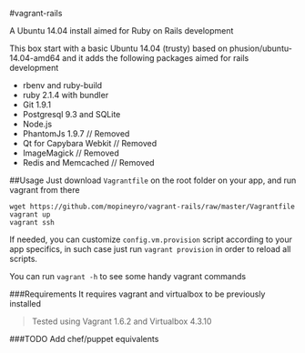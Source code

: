 #vagrant-rails

A Ubuntu 14.04 install aimed for Ruby on Rails development

This box start with a basic Ubuntu 14.04 (trusty) based on phusion/ubuntu-14.04-amd64 and it adds the following packages aimed for rails development

- rbenv and ruby-build
- ruby 2.1.4 with bundler
- Git 1.9.1
- Postgresql 9.3 and SQLite
- Node.js
- PhantomJs 1.9.7 // Removed
- Qt for Capybara Webkit // Removed
- ImageMagick // Removed
- Redis and Memcached // Removed

##Usage
Just download `Vagrantfile` on the root folder on your app, and run vagrant from there
```shell
wget https://github.com/mopineyro/vagrant-rails/raw/master/Vagrantfile
vagrant up
vagrant ssh
```

If needed, you can customize `config.vm.provision` script according to your app specifics, in such case just run `vagrant provision` in order to reload all scripts.

You can run `vagrant -h` to see some handy vagrant commands

###Requirements
It requires vagrant and virtualbox to be previously installed

>Tested using Vagrant 1.6.2 and Virtualbox 4.3.10

###TODO
Add chef/puppet equivalents

